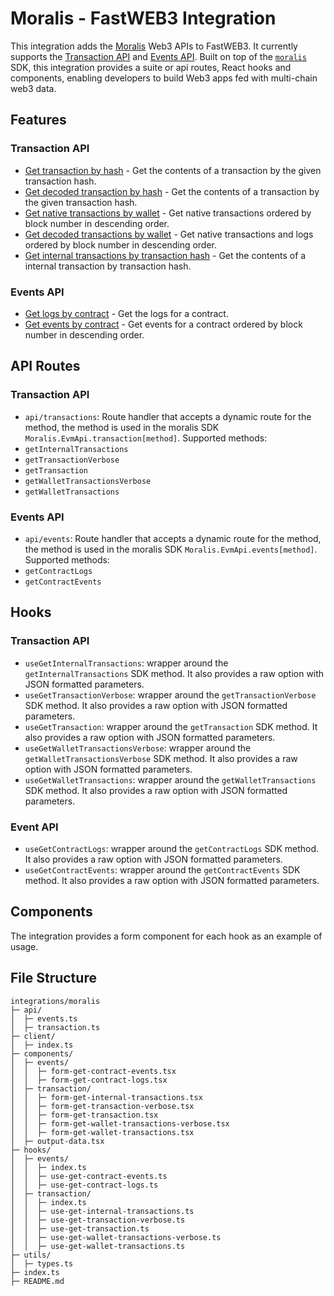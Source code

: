 # Moralis - FastWEB3 Integration

This integration adds the [Moralis](https://moralis.io/) Web3 APIs to FastWEB3. It currently supports the [Transaction API](https://moralis.io/api/transaction/) and [Events API](https://moralis.io/api/events/). Built on top of the [`moralis`](https://www.npmjs.com/package/moralis) SDK, this integration provides a suite or api routes, React hooks and components, enabling developers to build Web3 apps fed with multi-chain web3 data.

## Features

### Transaction API

- [Get transaction by hash](https://docs.moralis.io/web3-data-api/evm/reference/get-transaction) - Get the contents of a transaction by the given transaction hash.
- [Get decoded transaction by hash](https://docs.moralis.io/web3-data-api/evm/reference/get-decoded-transaction) - Get the contents of a transaction by the given transaction hash.
- [Get native transactions by wallet](https://docs.moralis.io/web3-data-api/evm/reference/get-wallet-transactions) - Get native transactions ordered by block number in descending order.
- [Get decoded transactions by wallet](https://docs.moralis.io/web3-data-api/evm/reference/get-decoded-wallet-transaction) - Get native transactions and logs ordered by block number in descending order.
- [Get internal transactions by transaction hash](https://docs.moralis.io/web3-data-api/evm/reference/get-internal-transactions) - Get the contents of a internal transaction by transaction hash.

### Events API

- [Get logs by contract](https://docs.moralis.io/web3-data-api/evm/reference/get-contract-logs) - Get the logs for a contract.
- [Get events by contract](https://docs.moralis.io/web3-data-api/evm/reference/get-contract-events) - Get events for a contract ordered by block number in descending order.

## API Routes

### Transaction API

- `api/transactions`: Route handler that accepts a dynamic route for the method, the method is used in the moralis SDK `Moralis.EvmApi.transaction[method]`.
  Supported methods:
- `getInternalTransactions`
- `getTransactionVerbose`
- `getTransaction`
- `getWalletTransactionsVerbose`
- `getWalletTransactions`

### Events API

- `api/events`: Route handler that accepts a dynamic route for the method, the method is used in the moralis SDK `Moralis.EvmApi.events[method]`.
  Supported methods:
- `getContractLogs`
- `getContractEvents`

## Hooks

### Transaction API

- `useGetInternalTransactions`: wrapper around the `getInternalTransactions` SDK method. It also provides a raw option with JSON formatted parameters.
- `useGetTransactionVerbose`: wrapper around the `getTransactionVerbose` SDK method. It also provides a raw option with JSON formatted parameters.
- `useGetTransaction`: wrapper around the `getTransaction` SDK method. It also provides a raw option with JSON formatted parameters.
- `useGetWalletTransactionsVerbose`: wrapper around the `getWalletTransactionsVerbose` SDK method. It also provides a raw option with JSON formatted parameters.
- `useGetWalletTransactions`: wrapper around the `getWalletTransactions` SDK method. It also provides a raw option with JSON formatted parameters.

### Event API

- `useGetContractLogs`: wrapper around the `getContractLogs` SDK method. It also provides a raw option with JSON formatted parameters.
- `useGetContractEvents`: wrapper around the `getContractEvents` SDK method. It also provides a raw option with JSON formatted parameters.

## Components

The integration provides a form component for
each hook as an example of usage.

## File Structure

```
integrations/moralis
├─ api/
│  ├─ events.ts
│  ├─ transaction.ts
├─ client/
│  ├─ index.ts
├─ components/
│  ├─ events/
│  │  ├─ form-get-contract-events.tsx
│  │  ├─ form-get-contract-logs.tsx
│  ├─ transaction/
│  │  ├─ form-get-internal-transactions.tsx
│  │  ├─ form-get-transaction-verbose.tsx
│  │  ├─ form-get-transaction.tsx
│  │  ├─ form-get-wallet-transactions-verbose.tsx
│  │  ├─ form-get-wallet-transactions.tsx
│  ├─ output-data.tsx
├─ hooks/
│  ├─ events/
│  │  ├─ index.ts
│  │  ├─ use-get-contract-events.ts
│  │  ├─ use-get-contract-logs.ts
│  ├─ transaction/
│  │  ├─ index.ts
│  │  ├─ use-get-internal-transactions.ts
│  │  ├─ use-get-transaction-verbose.ts
│  │  ├─ use-get-transaction.ts
│  │  ├─ use-get-wallet-transactions-verbose.ts
│  │  ├─ use-get-wallet-transactions.ts
├─ utils/
│  ├─ types.ts
├─ index.ts
├─ README.md

```

